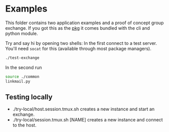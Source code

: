 # Examples

This folder contains two application examples and a proof of concept group exchange.
If you got this as the [pkg](https://antonsol919.github.io/linkspace/index.html#download) it comes bundled with the cli and python module.

Try and say hi by opening two shells:
In the first connect to a test server.
You'll need `socat` for this (available through most package managers).

```bash
./test-exchange
```

In the second run

```bash
source ./common
linkmail.py
```

## Testing locally

- ./try-local/host.session.tmux.sh creates a new instance and start an exchange.
- ./try-local/session.tmux.sh [NAME] creates a new instance and connect to the host.
